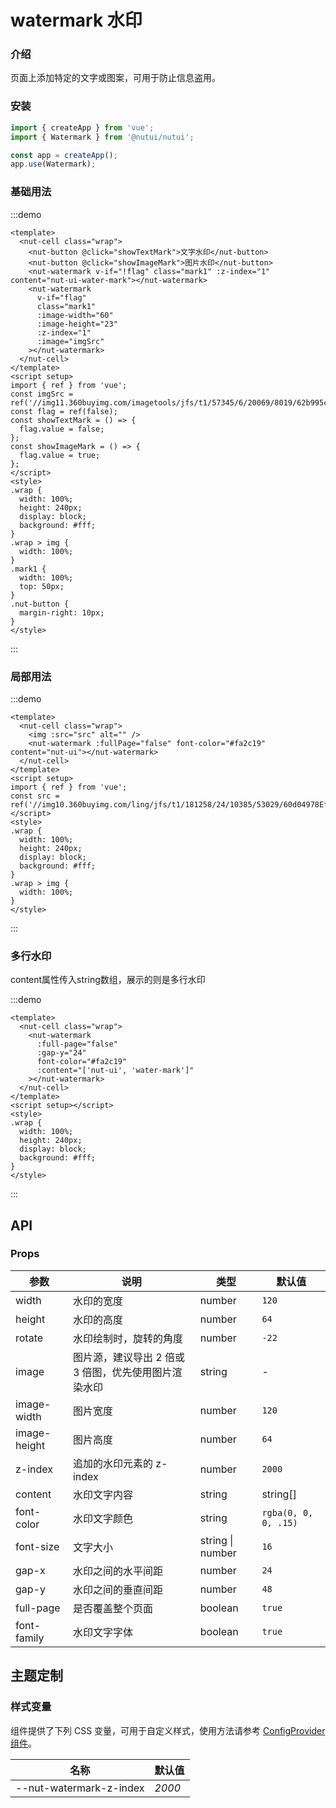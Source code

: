 # watermark 水印

### 介绍

页面上添加特定的文字或图案，可用于防止信息盗用。

### 安装

```js
import { createApp } from 'vue';
import { Watermark } from '@nutui/nutui';

const app = createApp();
app.use(Watermark);
```

### 基础用法

:::demo

```vue
<template>
  <nut-cell class="wrap">
    <nut-button @click="showTextMark">文字水印</nut-button>
    <nut-button @click="showImageMark">图片水印</nut-button>
    <nut-watermark v-if="!flag" class="mark1" :z-index="1" content="nut-ui-water-mark"></nut-watermark>
    <nut-watermark
      v-if="flag"
      class="mark1"
      :image-width="60"
      :image-height="23"
      :z-index="1"
      :image="imgSrc"
    ></nut-watermark>
  </nut-cell>
</template>
<script setup>
import { ref } from 'vue';
const imgSrc = ref('//img11.360buyimg.com/imagetools/jfs/t1/57345/6/20069/8019/62b995cdEd96fef03/51d3302dfeccd1d2.png');
const flag = ref(false);
const showTextMark = () => {
  flag.value = false;
};
const showImageMark = () => {
  flag.value = true;
};
</script>
<style>
.wrap {
  width: 100%;
  height: 240px;
  display: block;
  background: #fff;
}
.wrap > img {
  width: 100%;
}
.mark1 {
  width: 100%;
  top: 50px;
}
.nut-button {
  margin-right: 10px;
}
</style>
```

:::

### 局部用法

:::demo

```vue
<template>
  <nut-cell class="wrap">
    <img :src="src" alt="" />
    <nut-watermark :fullPage="false" font-color="#fa2c19" content="nut-ui"></nut-watermark>
  </nut-cell>
</template>
<script setup>
import { ref } from 'vue';
const src = ref('//img10.360buyimg.com/ling/jfs/t1/181258/24/10385/53029/60d04978Ef21f2d42/92baeb21f907cd24.jpg');
</script>
<style>
.wrap {
  width: 100%;
  height: 240px;
  display: block;
  background: #fff;
}
.wrap > img {
  width: 100%;
}
</style>
```

:::

### 多行水印

content属性传入string数组，展示的则是多行水印

:::demo

```vue
<template>
  <nut-cell class="wrap">
    <nut-watermark
      :full-page="false"
      :gap-y="24"
      font-color="#fa2c19"
      :content="['nut-ui', 'water-mark']"
    ></nut-watermark>
  </nut-cell>
</template>
<script setup></script>
<style>
.wrap {
  width: 100%;
  height: 240px;
  display: block;
  background: #fff;
}
</style>
```

:::

## API

### Props

| 参数 | 说明 | 类型 | 默认值 |
| --- | --- | --- | --- |
| width | 水印的宽度 | number | `120` |
| height | 水印的高度 | number | `64` |
| rotate | 水印绘制时，旋转的角度 | number | `-22` |
| image | 图片源，建议导出 2 倍或 3 倍图，优先使用图片渲染水印 | string | - |
| image-width | 图片宽度 | number | `120` |
| image-height | 图片高度 | number | `64` |
| z-index | 追加的水印元素的 z-index | number | `2000` |
| content | 水印文字内容 | string | string[] | - |
| font-color | 水印文字颜色 | string | `rgba(0, 0, 0, .15)` |
| font-size | 文字大小 | string \| number | `16` |
| gap-x | 水印之间的水平间距 | number | `24` |
| gap-y | 水印之间的垂直间距 | number | `48` |
| full-page | 是否覆盖整个页面 | boolean | `true` |
| font-family | 水印文字字体 | boolean | `true` |

## 主题定制

### 样式变量

组件提供了下列 CSS 变量，可用于自定义样式，使用方法请参考 [ConfigProvider 组件](#/zh-CN/component/configprovider)。

| 名称 | 默认值 |
| --- | --- |
| --nut-watermark-z-index | _2000_ |
